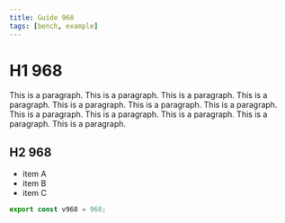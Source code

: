 ```yaml
---
title: Guide 968
tags: [bench, example]
---
```


# H1 968

This is a paragraph. This is a paragraph. This is a paragraph. This is a paragraph. This is a paragraph. This is a paragraph. This is a paragraph. This is a paragraph. This is a paragraph. This is a paragraph. This is a paragraph. This is a paragraph. 

## H2 968

- item A
- item B
- item C

```ts
export const v968 = 968;
```